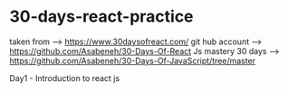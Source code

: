 # 30-days-react-practice
taken from --> https://www.30daysofreact.com/
git hub account --> https://github.com/Asabeneh/30-Days-Of-React
Js mastery 30 days --> https://github.com/Asabeneh/30-Days-Of-JavaScript/tree/master

Day1 - Introduction to react js
